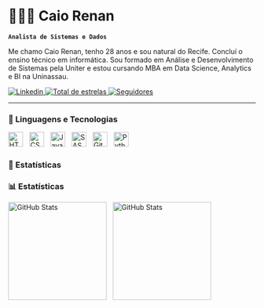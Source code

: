 # 👨🏻‍💻 Caio Renan

**`Analista de Sistemas e Dados`**

Me chamo Caio Renan, tenho 28 anos e sou natural do Recife. Concluí o ensino técnico em informática. Sou formado em Análise e Desenvolvimento de Sistemas pela Uniter e estou cursando MBA em Data Science, Analytics 
e BI na Uninassau.

<p align="left">

 <a href="https://www.linkedin.com/in/caio-renan/">
        <img 
            alt="Linkedin" 
            title="Me siga no linkedin" 
            src="https:www.linkedin.com/in/caio-renan&label=Linkedin&logo=file:///C:/Users/Caio%20Renan/Downloads/link-2.svg&logoColor=blue&style=for-the-badge&labelColor=CE4630"
    </a>

<a href="https://github.com/CaioRenan30?tab=repositories&sort=stargazers">
   <img 
       alt="Total de estrelas" 
       title="Total de estrelas GitHub" 
       src="https://custom-icon-badges.demolab.com/github/stars/CaioRenan30?color=55960c&style=for-the-badge&labelColor=488207&logo=star&label=estrelas"
   />
</a>
<a href="https://github.com/CaioReanan30?tab=followers">
   <img 
       alt="Seguidores" 
       title="Me siga no GitHub" 
       src="https://custom-icon-badges.demolab.com/github/followers/Larissakich?color=236ad3&labelColor=1155ba&style=for-the-badge&logo=github&label=Seguidores&logoColor=white"
   />
</a>
</p>

---

### 🤖 Linguagens e Tecnologias

<img 
align="left" 
alt="HTML"
title="HTML" 
width="30px" 
style="padding-right: 10px;" 
src="https://cdn.jsdelivr.net/gh/devicons/devicon@latest/icons/html5/html5-original.svg" 
/>
<img 
align="left" 
alt="CSS" 
title="CSS"
width="30px" 
style="padding-right: 10px;" 
src="https://cdn.jsdelivr.net/gh/devicons/devicon@latest/icons/css3/css3-original.svg" 
/>
<img 
align="left" 
alt="JavaScript" 
title="JavaScript"
width="30px" 
style="padding-right: 10px;" 
src="https://cdn.jsdelivr.net/gh/devicons/devicon@latest/icons/javascript/javascript-original.svg" 
/>
<img 
align="left" 
alt="SASS" 
title="SASS"
width="30px" 
style="padding-right: 10px;" 
src="https://cdn.jsdelivr.net/gh/devicons/devicon@latest/icons/sass/sass-original.svg" 
/>
<img 
align="left" 
alt="Git" 
title="Git"
width="30px" 
style="padding-right: 10px;" 
src="https://cdn.jsdelivr.net/gh/devicons/devicon@latest/icons/git/git-original.svg" 
/>
<img 
align="left" 
alt="Python" 
title="Python"
width="30px" 
style="padding-right: 10px;" 
src="https://cdn.jsdelivr.net/gh/devicons/devicon@latest/icons/python/python-original.svg" 
/>

<br/>
<br/>

### 🤖 Estatísticas
### 📊 Estatísticas

<p>
<img 
align="left" 
alt="GitHub Stats" 
height="200" 
style="padding-right: 10px;" 
src="https://github-readme-stats.vercel.app/api?username=CaioRenan30&show_icons=true&theme=tokyonight&include_all_commits=true&locale=pt-br" 
/>

<img 
align="left" 
alt="GitHub Stats" 
height="200" 
src="https://github-readme-stats.vercel.app/api/top-langs/?username=CaioRenan30&theme=tokyonight&layout=compact&custom_title=Tecnologias&langs_count=9" 
/>

</p>
